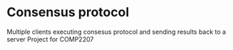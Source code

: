 # Consensus protocol 

Multiple clients executing consesus protocol and sending results back to a server
Project for COMP2207
